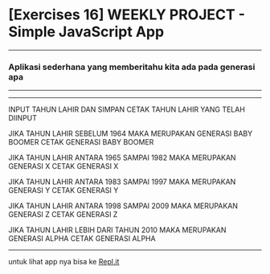 # [Exercises 16] WEEKLY PROJECT - Simple JavaScript App
---
### Aplikasi sederhana yang memberitahu kita ada pada generasi apa
---

---
INPUT TAHUN LAHIR DAN SIMPAN
CETAK TAHUN LAHIR YANG TELAH DIINPUT

JIKA TAHUN LAHIR SEBELUM 1964 MAKA MERUPAKAN GENERASI BABY BOOMER
CETAK GENERASI BABY BOOMER

JIKA TAHUN LAHIR ANTARA 1965 SAMPAI 1982 MAKA MERUPAKAN GENERASI X
CETAK GENERASI X

JIKA TAHUN LAHIR ANTARA 1983 SAMPAI 1997 MAKA MERUPAKAN GENERASI Y
CETAK GENERASI Y

JIKA TAHUN LAHIR ANTARA 1998 SAMPAI 2009 MAKA MERUPAKAN GENERASI Z
CETAK GENERASI Z

JIKA TAHUN LAHIR LEBIH DARI TAHUN 2010 MAKA MERUPAKAN GENERASI ALPHA
CETAK GENERASI ALPHA

---

untuk lihat app nya bisa ke [Repl.it](https://repl.it/@andiankas17/Exercises-16-WEEKLY-PROJECT-Simple-JavaScript-App)
